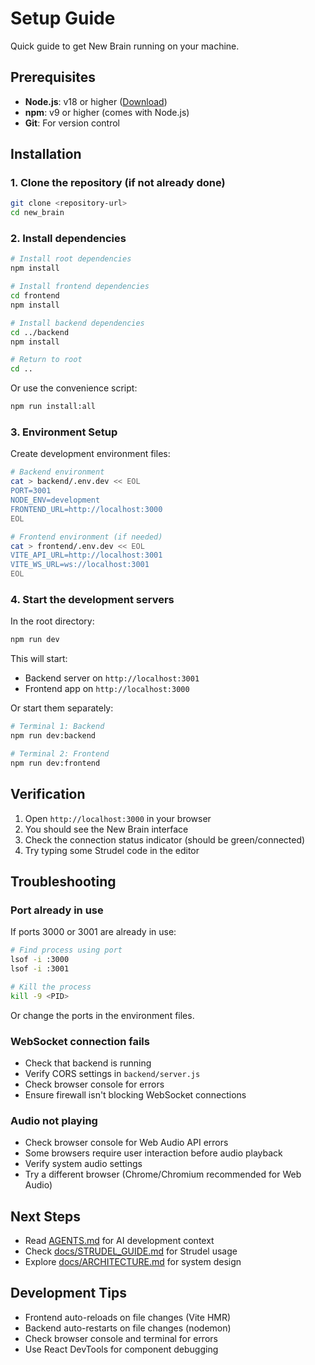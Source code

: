# Setup Guide

Quick guide to get New Brain running on your machine.

## Prerequisites

- **Node.js**: v18 or higher ([Download](https://nodejs.org))
- **npm**: v9 or higher (comes with Node.js)
- **Git**: For version control

## Installation

### 1. Clone the repository (if not already done)

```bash
git clone <repository-url>
cd new_brain
```

### 2. Install dependencies

```bash
# Install root dependencies
npm install

# Install frontend dependencies
cd frontend
npm install

# Install backend dependencies
cd ../backend
npm install

# Return to root
cd ..
```

Or use the convenience script:

```bash
npm run install:all
```

### 3. Environment Setup

Create development environment files:

```bash
# Backend environment
cat > backend/.env.dev << EOL
PORT=3001
NODE_ENV=development
FRONTEND_URL=http://localhost:3000
EOL

# Frontend environment (if needed)
cat > frontend/.env.dev << EOL
VITE_API_URL=http://localhost:3001
VITE_WS_URL=ws://localhost:3001
EOL
```

### 4. Start the development servers

In the root directory:

```bash
npm run dev
```

This will start:
- Backend server on `http://localhost:3001`
- Frontend app on `http://localhost:3000`

Or start them separately:

```bash
# Terminal 1: Backend
npm run dev:backend

# Terminal 2: Frontend
npm run dev:frontend
```

## Verification

1. Open `http://localhost:3000` in your browser
2. You should see the New Brain interface
3. Check the connection status indicator (should be green/connected)
4. Try typing some Strudel code in the editor

## Troubleshooting

### Port already in use

If ports 3000 or 3001 are already in use:

```bash
# Find process using port
lsof -i :3000
lsof -i :3001

# Kill the process
kill -9 <PID>
```

Or change the ports in the environment files.

### WebSocket connection fails

- Check that backend is running
- Verify CORS settings in `backend/server.js`
- Check browser console for errors
- Ensure firewall isn't blocking WebSocket connections

### Audio not playing

- Check browser console for Web Audio API errors
- Some browsers require user interaction before audio playback
- Verify system audio settings
- Try a different browser (Chrome/Chromium recommended for Web Audio)

## Next Steps

- Read [AGENTS.md](./AGENTS.md) for AI development context
- Check [docs/STRUDEL_GUIDE.md](./docs/STRUDEL_GUIDE.md) for Strudel usage
- Explore [docs/ARCHITECTURE.md](./docs/ARCHITECTURE.md) for system design

## Development Tips

- Frontend auto-reloads on file changes (Vite HMR)
- Backend auto-restarts on file changes (nodemon)
- Check browser console and terminal for errors
- Use React DevTools for component debugging

